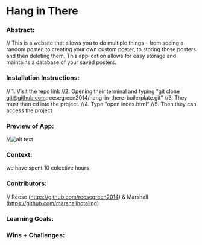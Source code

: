 # Hang in There  

### Abstract:
[//]: <> (Briefly describe what you built and its features. What problem is the app solving? How does this application solve that problem?)
// This is a website that allows you to do multiple things - from seeing a random poster, to creating your own custom poster, to storing those posters and then deleting them. This application allows for easy storage and maintains a database of your saved posters.
### Installation Instructions:
[//]: <> (What steps does a person have to take to get your app cloned down and running?)
// 1. Visit the repo link
//2. Opening their terminal and typing "git clone git@github.com:reesegreen2014/hang-in-there-boilerplate.git"
//3. They must then cd into the project.
//4. Type "open index.html"
//5. Then they can access the project 

### Preview of App:
[//]: <> (Provide ONE gif or screenshot of your application - choose the "coolest" piece of functionality to show off.)
//![alt text](<Screenshot 2024-04-03 at 2.18.42 PM.png>)

### Context:
[//]: <> (Give some context for the project here. How long did you have to work on it? How far into the Turing program are you?)
we have spent 10 colective hours 
### Contributors:
[//]: <> (Who worked on this application? Link to their GitHubs.)
// Reese (https://github.com/reesegreen2014) & Marshall (https://github.com/marshallhotaling)
### Learning Goals:
[//]: <> (What were the learning goals of this project? What tech did you work with?)
<!-- The learning goals of this project were to write JavaScript that manipulated the HTML without changing it directly. The CSS was provided. The other learning goal was learning to work collabortively. We worked within VS Code and Github to complete this project. -->

### Wins + Challenges:
[//]: <> (What are 2-3 wins you have from this project? What were some challenges you faced - and how did you get over them?)
<!-- The biggest win was accomplishing this and making the page functional and meeting the requirements. Another big win was working collabortively and learning new topics together.
The challenge we faced is that some of the functionality that was required to build this was not taught yet, so it required a lot of researching and self-teaching new topics. -->
